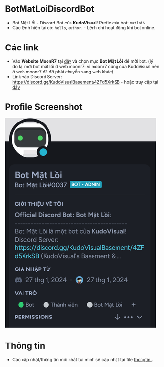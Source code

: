 # BotMatLoiDiscordBot
* Bot Mặt Lồi - Discord Bot của **KudoVisual**! Prefix của bot: `matloi&`.
* Các lệnh hiện tại có: `hello`, `author`. - Lệnh chỉ hoạt động khi bot online.
# Các link
* Vào **Website MoonR7** tại [đây](https://moonr7.vercel.app) và chọn mục **Bot Mặt Lồi** để mời bot. (lý do lại mời bot mặt lồi ở web moonr7: vì moonr7 cũng của KudoVisual nên ở web moonr7 để đỡ phải chuyển sang web khác)
* Link vào Discord Server: https://discord.gg/KudoVisualBasement/4ZFd5XrkSB - hoặc truy cập tại [đây](https://discord.gg/KudoVisualBasement/4ZFd5XrkSB)
# Profile Screenshot
![screenshot](screenshot.png)
# Thông tin
* Các cập nhật/thông tin mới nhất tụi mình sẽ cập nhật tại file [thongtin.](thongtin.txt).
